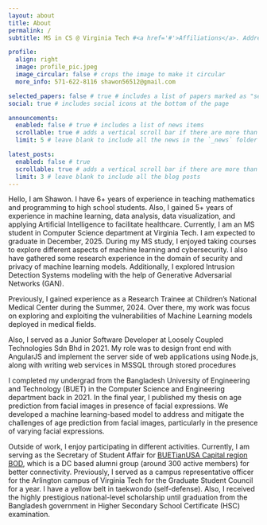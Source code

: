 ```yaml
---
layout: about
title: About
permalink: /
subtitle: MS in CS @ Virginia Tech #<a href='#'>Affiliations</a>. Address. Contacts. Motto. Etc.

profile:
  align: right
  image: profile_pic.jpeg
  image_circular: false # crops the image to make it circular
  more_info: 571-622-8116 shawon56512@gmail.com

selected_papers: false # true # includes a list of papers marked as "selected={true}"
social: true # includes social icons at the bottom of the page

announcements:
  enabled: false # true # includes a list of news items
  scrollable: true # adds a vertical scroll bar if there are more than 3 news items
  limit: 5 # leave blank to include all the news in the `_news` folder

latest_posts:
  enabled: false # true
  scrollable: true # adds a vertical scroll bar if there are more than 3 new posts items
  limit: 3 # leave blank to include all the blog posts
---
```


Hello, I am Shawon. I have 6+ years of experience in teaching mathematics and programming to high school students. Also, I gained 5+ years of experience in machine learning, data analysis, data visualization, and applying Artificial Intelligence to facilitate healthcare. Currently, I am an MS student in Computer Science department at Virginia Tech. I am expected to graduate in December, 2025. During my MS study, I enjoyed taking courses to explore different aspects of machine learning and cybersecurity. I also have gathered some research experience in the domain of security and privacy of machine learning models. Additionally, I explored Intrusion Detection Systems modeling with the help of Generative Adversarial Networks (GAN).

Previously, I gained experience as a Research Trainee at Children’s National Medical Center during the Summer, 2024. Over there, my work was focus on exploring and exploiting the vulnerabilities of Machine Learning models deployed in medical fields.

<!-- My goal was to demonstrate attacks on privacy-preserving machine learning models to harm the fairness and performance.  -->

Also, I served as a Junior Software Developer at Loosely Coupled Technologies Sdn Bhd in 2021. My role was to design front end with AngularJS and implement the server side of web applications using Node.js, along with writing web services in MSSQL through stored procedures

<!-- Moreover, I performed on (client’s) demand basis integration and development using Visual Studio. Furthermore, I efficiently communicated with the Malaysian business team to reflect the aspired changes in development. -->

I completed my undergrad from the Bangladesh University of Engineering and Technology (BUET) in the Computer Science and Engineering department back in 2021. In the final year, I published my thesis on age prediction from facial images in presence of facial expressions. We developed a machine learning-based model to address and mitigate the challenges of age prediction from facial images, particularly in the presence of varying facial expressions.

Outside of work, I enjoy participating in different activities. Currently, I am serving as the Secretary of Student Affair for [BUETianUSA Capital region BOD](https://www.buetianusa.org/), which is a DC based alumni group (around 300 active members) for better connectivity. Previously, I served as a campus representative officer for the Arlington campus of Virginia Tech for the Graduate Student Council for a year. I have a yellow belt in taekwondo (self-defense). Also, I received the highly prestigious national-level scholarship until graduation from the Bangladesh government in Higher Secondary School Certificate (HSC) examination.

